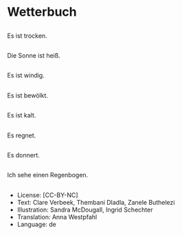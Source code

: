 # Wetterbuch

##
Es ist trocken.

##
Die Sonne ist heiß.

##
Es ist windig.

##
Es ist bewölkt.

##
Es ist kalt.

##
Es regnet.

##
Es donnert.

##
Ich sehe einen Regenbogen.

##
* License: [CC-BY-NC]
* Text: Clare Verbeek, Thembani Dladla, Zanele Buthelezi
* Illustration: Sandra McDougall, Ingrid Schechter
* Translation: Anna Westpfahl
* Language: de
